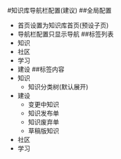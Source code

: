 #知识库导航栏配置(建议)
##全局配置
* 首页设置为知识库首页(预设子页)
* 导航栏配置只显示导航
##标签列表
* 知识
* 社区
* 学习
* 建设 
##标签内容
* 知识
	* 知识分类树(默认展开)
* 建设
	* 变更中知识
	* 知识发布单
	* 知识废弃单
	* 草稿版知识
* 社区
* 学习